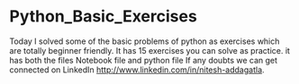 # Python_Basic_Exercises
Today I solved some of the basic problems of python as exercises which are totally beginner friendly.
It has 15 exercises you can solve as practice.
it has both the files Notebook file and python file
If any doubts we can get connected on LinkedIn http://www.linkedin.com/in/nitesh-addagatla.
